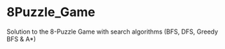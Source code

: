 # 8Puzzle_Game
Solution to the 8-Puzzle Game with search algorithms (BFS, DFS, Greedy BFS &amp; A*)
